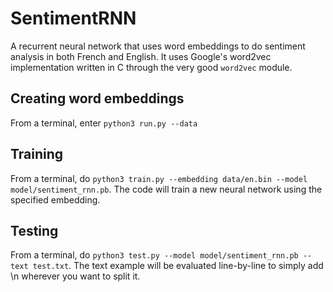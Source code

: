 # SentimentRNN
A recurrent neural network that uses word embeddings to do sentiment analysis in both French and English. It uses Google's word2vec implementation written in C through the very good `word2vec` module.

## Creating word embeddings

From a terminal, enter `python3 run.py --data`

## Training

From a terminal, do `python3 train.py --embedding data/en.bin --model model/sentiment_rnn.pb`. The code will train a new neural network using the specified embedding.

## Testing

From a terminal, do `python3 test.py --model model/sentiment_rnn.pb --text test.txt`. The text example will be evaluated line-by-line to simply add \\n wherever you want to split it.
